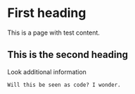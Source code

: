 # First heading

This is a page with test content.

## This is the second heading

Look additional information

    Will this be seen as code? I wonder.
